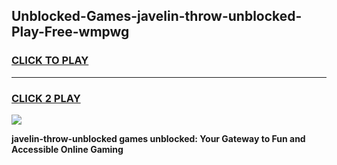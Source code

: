 
## Unblocked-Games-javelin-throw-unblocked-Play-Free-wmpwg
<h3>
<a href="https://premium76.site?title=javelin-throw-unblocked&ref=21A">CLICK TO PLAY</a></h3>
<hr>

<h3>
<a href="https://premium76.site?title=javelin-throw-unblocked&ref=21A">CLICK 2 PLAY</a>
  
</h3>

<a href="https://premium76.site?title=javelin-throw-unblocked&ref=21A"><img src="https://clearcache.store/games.png"></a>


**javelin-throw-unblocked games unblocked: Your Gateway to Fun and Accessible Online Gaming**
